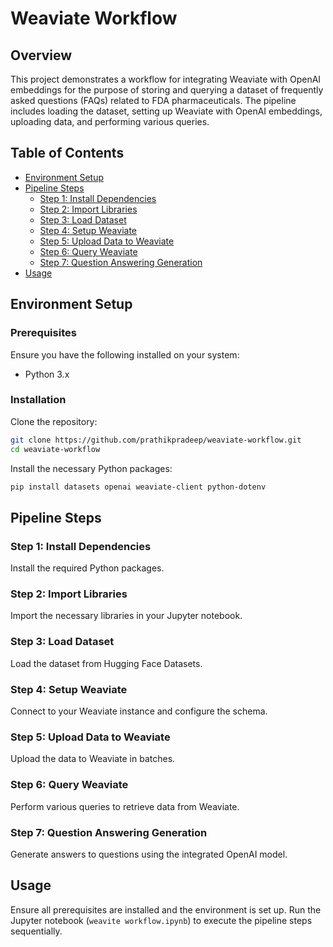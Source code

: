 # Weaviate Workflow

## Overview

This project demonstrates a workflow for integrating Weaviate with OpenAI embeddings for the purpose of storing and querying a dataset of frequently asked questions (FAQs) related to FDA pharmaceuticals. The pipeline includes loading the dataset, setting up Weaviate with OpenAI embeddings, uploading data, and performing various queries.

## Table of Contents

- [Environment Setup](#environment-setup)
- [Pipeline Steps](#pipeline-steps)
  - [Step 1: Install Dependencies](#step-1-install-dependencies)
  - [Step 2: Import Libraries](#step-2-import-libraries)
  - [Step 3: Load Dataset](#step-3-load-dataset)
  - [Step 4: Setup Weaviate](#step-4-setup-weaviate)
  - [Step 5: Upload Data to Weaviate](#step-5-upload-data-to-weaviate)
  - [Step 6: Query Weaviate](#step-6-query-weaviate)
  - [Step 7: Question Answering Generation](#step-7-question-answering-generation)
- [Usage](#usage)

## Environment Setup

### Prerequisites
Ensure you have the following installed on your system:
- Python 3.x

### Installation

Clone the repository:
```sh
git clone https://github.com/prathikpradeep/weaviate-workflow.git
cd weaviate-workflow
```

Install the necessary Python packages:
```sh
pip install datasets openai weaviate-client python-dotenv
```


## Pipeline Steps

### Step 1: Install Dependencies
Install the required Python packages.

### Step 2: Import Libraries
Import the necessary libraries in your Jupyter notebook.

### Step 3: Load Dataset
Load the dataset from Hugging Face Datasets.

### Step 4: Setup Weaviate
Connect to your Weaviate instance and configure the schema.

### Step 5: Upload Data to Weaviate
Upload the data to Weaviate in batches.

### Step 6: Query Weaviate
Perform various queries to retrieve data from Weaviate.

### Step 7: Question Answering Generation
Generate answers to questions using the integrated OpenAI model.

## Usage

Ensure all prerequisites are installed and the environment is set up.
Run the Jupyter notebook (`weavite workflow.ipynb`) to execute the pipeline steps sequentially.
